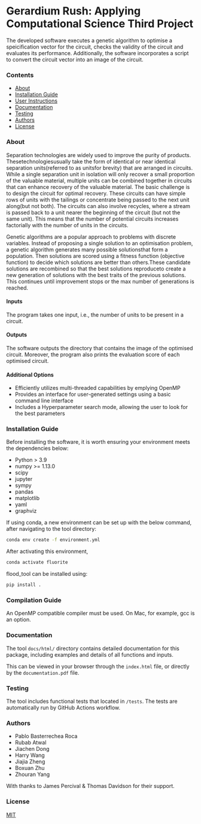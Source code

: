 # Gerardium Rush: Applying Computational Science Third Project 
The developed software executes a genetic algorithm to optimise a speicification vector for the circuit, checks the validity of the circuit and evaluates its performance. Additionally, the software incorporates a script to convert the circuit vector into an image of the circuit.

### **Contents**

<!-- TOC -->
* [About](#about)
* [Installation Guide](#installation-guide)
* [User Instructions](#user-instructions)
* [Documentation](#documentation)
* [Testing](#testing)
* [Authors](#authors)
* [License](#license)
<!-- TOC -->

### **About**

Separation technologies are widely used to improve the purity of products. Thesetechnologiesusually take the form of identical or near identical separation units(referred to as unitsfor brevity) that are arranged in circuits. While a single separation unit in isolation will only recover a small proportion of the valuable material, multiple units can be combined together in circuits that can enhance recovery of the valuable material. The basic challenge is to design the circuit for optimal recovery. These circuits can have simple rows of units with the tailings or concentrate being passed to the next unit along(but not both). The circuits can also involve recycles, where a stream is passed back to a unit nearer the beginning of the circuit (but not the same unit). This means that the number of potential circuits increases factorially with the number of units in the circuits.

Genetic algorithms are a popular approach to problems with discrete variables. Instead of proposing a single solution to an optimisation problem, a genetic algorithm generates many possible solutionsthat form a population. Then solutions are scored using a fitness function (objective function) to decide which solutions are better than others.These candidate solutions are recombined so that the best solutions reproduceto create a new generation of solutions with the best traits of the previous solutions. This continues until improvement stops or the max number of generations is reached.

#### **Inputs**
The program takes one input, i.e., the number of units to be present in a circuit.

#### **Outputs**
The software outputs the directory that contains the image of the optimised circuit. Moreover, the program also prints the evaluation score of each optimised circuit.

#### **Additional Options**
- Efficiently utilizes multi-threaded capabilities by emplying OpenMP 
- Provides an interface for user-generated settings using a basic command line interface
- Includes a Hyperparameter search mode, allowing the user to look for the best parameters

### **Installation Guide**

Before installing the software, it is worth ensuring your environment meets the dependencies below:

- Python > 3.9
- numpy >= 1.13.0
- scipy
- jupyter
- sympy
- pandas
- matplotlib
- yaml
- graphviz

If using conda, a new environment can be set up with the below command, after navigating to the tool directory:

```bash
conda env create -f environment.yml
```

After activating this environment,

```bash
conda activate fluorite
```

flood_tool can be installed using:

```bash
pip install .
```

### **Compilation Guide**

An OpenMP compatible compiler must be used. On Mac, for example, gcc is an option.
                                     
### **Documentation**

The tool `docs/html/` directory contains detailed documentation for this package, including examples and details of all functions and inputs.

This can be viewed in your browser through the `index.html` file, or directly by the `documentation.pdf` file.

### **Testing**

The tool includes functional tests that located in `/tests`. The tests are automatically run by GitHub Actions workflow.

### **Authors**

- Pablo Basterrechea Roca
- Rubab Atwal
- Jiachen Dong
- Harry Wang
- Jiajia Zheng
- Boxuan Zhu
- Zhouran Yang

With thanks to James Percival & Thomas Davidson for their support.
 
### **License**
[MIT](https://choosealicense.com/licenses/mit/)
